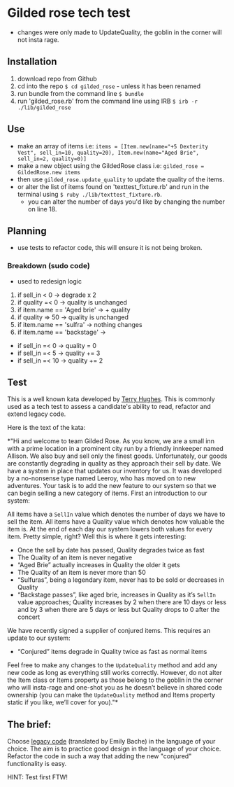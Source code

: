 # Gilded rose tech test

* changes were only made to UpdateQuality, the goblin in the corner will not insta rage.

## Installation

1. download repo from Github
2. cd into the repo `$ cd gilded_rose` - unless it has been renamed
3. run bundle from the command line `$ bundle`
4. run 'gilded_rose.rb' from the command line using IRB `$ irb -r ./lib/gilded_rose`

## Use
* make an array of items i.e:
  `items = [Item.new(name="+5 Dexterity Vest", sell_in=10, quality=20),
  Item.new(name="Aged Brie", sell_in=2, quality=0)]`
* make a new object using the GildedRose class i.e:
  `gilded_rose = GildedRose.new items`
* then use `gilded_rose.update_quality` to update the quality of the items.
* or alter the list of items found on 'texttest_fixture.rb' and run in the terminal using `$ ruby ./lib/texttest_fixture.rb`.
  - you can alter the number of days you'd like by changing the number on line 18.

## Planning
- use tests to refactor code, this will ensure it is not being broken.
### Breakdown (sudo code)
- used to redesign logic
1. if sell_in < 0 -> degrade x 2
2. if quality =< 0 -> quality is unchanged
3. if item.name == 'Aged brie' -> + quality
4. if quality => 50 -> quality is unchanged
5. if item.name == 'sulfra' -> nothing changes
6. if item.name == 'backstage' ->
  - if sell_in =< 0 -> quality = 0
  - if sell_in =< 5 -> quality += 3
  - if sell_in =< 10 -> quality += 2



## Test
This is a well known kata developed by [Terry Hughes](http://iamnotmyself.com/2011/02/13/refactor-this-the-gilded-rose-kata/). This is commonly used as a tech test to assess a candidate's ability to read, refactor and extend legacy code.

Here is the text of the kata:

*"Hi and welcome to team Gilded Rose. As you know, we are a small inn with a prime location in a prominent city run by a friendly innkeeper named Allison. We also buy and sell only the finest goods. Unfortunately, our goods are constantly degrading in quality as they approach their sell by date. We have a system in place that updates our inventory for us. It was developed by a no-nonsense type named Leeroy, who has moved on to new adventures. Your task is to add the new feature to our system so that we can begin selling a new category of items. First an introduction to our system:

All items have a `SellIn` value which denotes the number of days we have to sell the item. All items have a Quality value which denotes how valuable the item is. At the end of each day our system lowers both values for every item. Pretty simple, right? Well this is where it gets interesting:

- Once the sell by date has passed, Quality degrades twice as fast
- The Quality of an item is never negative
- “Aged Brie” actually increases in Quality the older it gets
- The Quality of an item is never more than 50
- “Sulfuras”, being a legendary item, never has to be sold or decreases in Quality
- “Backstage passes”, like aged brie, increases in Quality as it’s `SellIn` value approaches; Quality increases by 2 when there are 10 days or less and by 3 when there are 5 days or less but Quality drops to 0 after the concert

We have recently signed a supplier of conjured items. This requires an update to our system:

* “Conjured” items degrade in Quality twice as fast as normal items

Feel free to make any changes to the `UpdateQuality` method and add any new code as long as everything still works correctly. However, do not alter the Item class or Items property as those belong to the goblin in the corner who will insta-rage and one-shot you as he doesn’t believe in shared code ownership (you can make the `UpdateQuality` method and Items property static if you like, we’ll cover for you)."*

## The brief:

Choose [legacy code](https://github.com/emilybache/GildedRose-Refactoring-Kata) (translated by Emily Bache) in the language of your choice. The aim is to practice good design in the language of your choice. Refactor the code in such a way that adding the new "conjured" functionality is easy.

HINT: Test first FTW!
